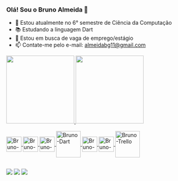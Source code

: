 ### Olá! Sou o Bruno Almeida 👋

- 🔭 Estou atualmente no 6° semestre de Ciência da Computação
- 📚 Estudando a linguagem Dart
- 🤔 Estou em busca de vaga de emprego/estágio
- 📫 Contate-me pelo e-mail: almeidabg11@gmail.com

<div>
  <a href="https://github.com/almeidaa11">
  <img height="180em" src="https://github-readme-stats.vercel.app/api?username=almeidaa11&show_icons=true&theme=dracula&include_all_commits=true&count_private=true"/>
  <img height="180em" src="https://github-readme-stats.vercel.app/api/top-langs/?username=almeidaa11&layout=compact&langs_count=7&theme=dracula"/>
</div>
<div style="display: inline_block"><br>
  <img align="center" alt="Bruno-HTML5" height="40" width="40" src="https://cdn.jsdelivr.net/gh/devicons/devicon/icons/html5/html5-original-wordmark.svg">
  <img align="center" alt="Bruno-CSS" height="40" width="40" src="https://cdn.jsdelivr.net/gh/devicons/devicon/icons/css3/css3-original-wordmark.svg">
  <img align="center" alt="Bruno-JavaScript" height="40" width="40" src="https://cdn.jsdelivr.net/gh/devicons/devicon/icons/javascript/javascript-original.svg">
  <img align="center" alt="Bruno-Dart" height="70" width="65" src="https://cdn.jsdelivr.net/gh/devicons/devicon/icons/dart/dart-original-wordmark.svg">
  <img align="center" alt="Bruno-Python" height="40" width="40" src="https://cdn.jsdelivr.net/gh/devicons/devicon/icons/python/python-original-wordmark.svg">
  <img align="center" alt="Bruno-Canvas" height="40" width="40" src="https://cdn.jsdelivr.net/gh/devicons/devicon/icons/canva/canva-original.svg">
  <img align="center" alt="Bruno-Trello" height="70" width="65" src="https://cdn.jsdelivr.net/gh/devicons/devicon/icons/trello/trello-plain-wordmark.svg">
</div>
  
  ##
<div>  
  <a href="https://www.instagram.com/guimaraess_.bruno/" target="_blank"><img src="https://img.shields.io/badge/-Instagram-%23E4405F?style=for-the-badge&logo=instagram&logoColor=white" target="_blank"></a>
  <a href = "mailto:almeidabg11@gmail.com"><img src="https://img.shields.io/badge/-Gmail-%23333?style=for-the-badge&logo=gmail&logoColor=white" target="_blank"></a>
  <a href="https://www.linkedin.com/in/bruno-almeida-404993212/" target="_blank"><img src="https://img.shields.io/badge/-LinkedIn-%230077B5?style=for-the-badge&logo=linkedin&logoColor=white" target="_blank"></a> 
</div>
